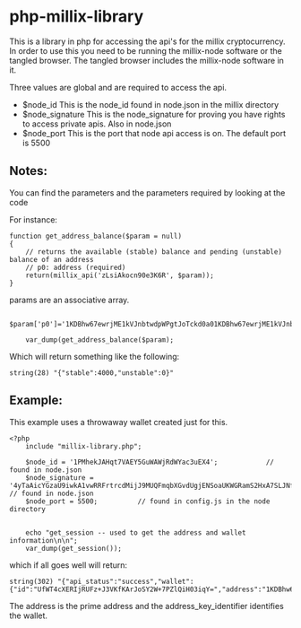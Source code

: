 # php-millix-library


This is a library in php for accessing the api's for the millix cryptocurrency.
In order to use this you need to be running the millix-node software or the tangled browser.
The tangled browser includes the millix-node software in it.

Three values are global and are required to access the api.
>
 * $node_id		This is the node_id found in node.json in the millix directory 
 * $node_signature	This is the node_signature for proving you have rights to access private apis.  Also in node.json
 * $node_port	This is the port that node api access is on. The default port is 5500
>
>
## Notes:
>
>
You can find the parameters and the parameters required by looking at the code
>
For instance:
```
function get_address_balance($param = null)
{
    // returns the available (stable) balance and pending (unstable) balance of an address
    // p0: address (required)
    return(millix_api('zLsiAkocn90e3K6R', $param));
}
```
> 
params are an associative array.
>
```
    $param['p0']='1KDBhw67ewrjME1kVJnbtwdpWPgtJoTckd0a01KDBhw67ewrjME1kVJnbtwdpWPgtJoTckd';

    var_dump(get_address_balance($param);
```
>
> 
Which will return something like the following:
```
string(28) "{"stable":4000,"unstable":0}"
```
>
>

## Example:
>
> 
This example uses a throwaway wallet created just for this.
>
```
<?php
    include "millix-library.php";

    $node_id = '1PMhekJAHqt7VAEY5GuWAWjRdWYac3uEX4';            // found in node.json
    $node_signature = '4yTaAicYGzaU9iwkA1vwRRFrtrcdMijJ9MUQFmqbXGvdUgjENSoaUKWGRamS2HxA7SLJNfqxYKj9CtjqNrYaHBpK';       // found in node.json
    $node_port = 5500;          // found in config.js in the node directory


    echo "get_session -- used to get the address and wallet information\n\n";
    var_dump(get_session());
```
>
> 
which if all goes well will return:
```
string(302) "{"api_status":"success","wallet":{"id":"UfWT4cXERIjRUFz+J3VKfKArJoSY2W+7PZlQiH03iqY=","address":"1KDBhw67ewrjME1kVJnbtwdpWPgtJoTckd0a01KDBhw67ewrjME1kVJnbtwdpWPgtJoTckd","address_key_identifier":"1KDBhw67ewrjME1kVJnbtwdpWPgtJoTckd","address_public_key":"22rWHt1iiwJwBKMZBXHNHYtWFKivbxCLDF7mRZuiMjPZa"}}"
```
>
> 
The address is the prime address and the address_key_identifier identifies the wallet.
>


